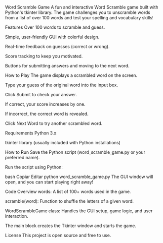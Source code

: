Word Scramble Game
A fun and interactive Word Scramble game built with Python's tkinter library. The game challenges you to unscramble words from a list of over 100 words and test your spelling and vocabulary skills!

Features
Over 100 words to scramble and guess.

Simple, user-friendly GUI with colorful design.

Real-time feedback on guesses (correct or wrong).

Score tracking to keep you motivated.

Buttons for submitting answers and moving to the next word.

How to Play
The game displays a scrambled word on the screen.

Type your guess of the original word into the input box.

Click Submit to check your answer.

If correct, your score increases by one.

If incorrect, the correct word is revealed.

Click Next Word to try another scrambled word.

Requirements
Python 3.x

tkinter library (usually included with Python installations)

How to Run
Save the Python script (word_scramble_game.py or your preferred name).

Run the script using Python:

bash
Copiar
Editar
python word_scramble_game.py
The GUI window will open, and you can start playing right away!

Code Overview
words: A list of 100+ words used in the game.

scramble(word): Function to shuffle the letters of a given word.

WordScrambleGame class: Handles the GUI setup, game logic, and user interaction.

The main block creates the Tkinter window and starts the game.

License
This project is open source and free to use.
